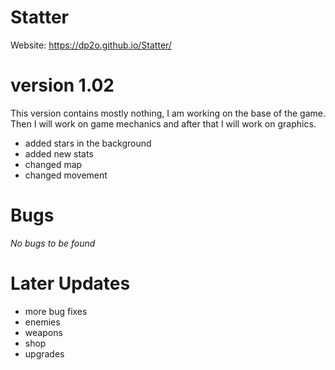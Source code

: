 # Statter
Website: https://dp2o.github.io/Statter/


# version 1.02
This version contains mostly nothing, I am working on the base of the game. Then I will work on game mechanics and after that I will work on graphics.
- added stars in the background
- added new stats
- changed map
- changed movement

# Bugs
*No bugs to be found*

# Later Updates

- more bug fixes
- enemies
- weapons
- shop
- upgrades
